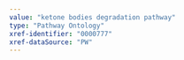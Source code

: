 ```yaml
---
value: "ketone bodies degradation pathway"
type: "Pathway Ontology"
xref-identifier: "0000777"
xref-dataSource: "PW"
---
```

